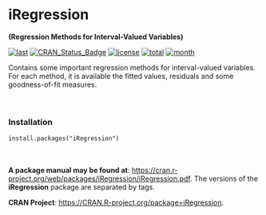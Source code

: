 # iRegression

**(Regression Methods for Interval-Valued Variables)**

[![last](https://www.r-pkg.org/badges/last-release/iRegression)](https://CRAN.R-project.org/package=iRegression)
[![CRAN_Status_Badge](https://www.r-pkg.org/badges/version/iRegression)](https://CRAN.R-project.org/package=iRegression)
[![license](https://img.shields.io/cran/l/devtools.svg)](https://www.gnu.org/licenses/gpl-2.0)
[![total](http://cranlogs.r-pkg.org/badges/grand-total/iRegression)](https://CRAN.R-project.org/package=iRegression)
[![month](https://cranlogs.r-pkg.org/badges/iRegression)](https://CRAN.R-project.org/package=iRegression)

Contains some important regression methods for interval-valued variables. For each method, it is available the fitted values, residuals and some goodness-of-fit measures. <br><br><br>

### Installation

`install.packages("iRegression")` <br><br><br>

**A package manual may be found at**: https://cran.r-project.org/web/packages/iRegression/iRegression.pdf. The versions of the **iRegression** package are separated by tags.

**CRAN Project**: https://CRAN.R-project.org/package=iRegression.

